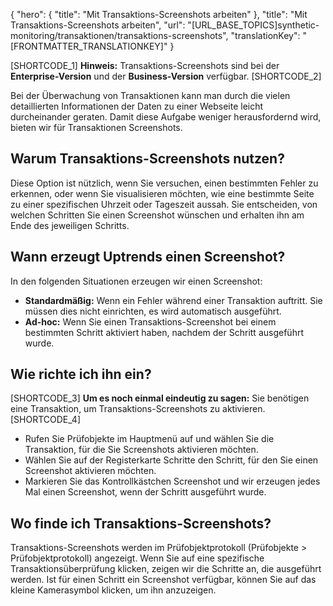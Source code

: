 {
  "hero": {
    "title": "Mit Transaktions-Screenshots arbeiten"
  },
  "title": "Mit Transaktions-Screenshots arbeiten",
  "url": "[URL_BASE_TOPICS]synthetic-monitoring/transaktionen/transaktions-screenshots",
  "translationKey": "[FRONTMATTER_TRANSLATIONKEY]"
}

[SHORTCODE_1]
**Hinweis:** Transaktions-Screenshots sind bei der **Enterprise-Version** und der **Business-Version** verfügbar.
[SHORTCODE_2]

Bei der Überwachung von Transaktionen kann man durch die vielen detaillierten Informationen der Daten zu einer Webseite leicht durcheinander geraten. Damit diese Aufgabe weniger herausfordernd wird, bieten wir für Transaktionen Screenshots.

## Warum Transaktions-Screenshots nutzen?

Diese Option ist nützlich, wenn Sie versuchen, einen bestimmten Fehler zu erkennen, oder wenn Sie visualisieren möchten, wie eine bestimmte Seite zu einer spezifischen Uhrzeit oder Tageszeit aussah. Sie entscheiden, von welchen Schritten Sie einen Screenshot wünschen und erhalten ihn am Ende des jeweiligen Schritts.

## Wann erzeugt Uptrends einen Screenshot?

In den folgenden Situationen erzeugen wir einen Screenshot:

-   **Standardmäßig:** Wenn ein Fehler während einer Transaktion auftritt. Sie müssen dies nicht einrichten, es wird automatisch ausgeführt.
-   **Ad-hoc:** Wenn Sie einen Transaktions-Screenshot bei einem bestimmten Schritt aktiviert haben, nachdem der Schritt ausgeführt wurde.

## Wie richte ich ihn ein?

[SHORTCODE_3]
**Um es noch einmal eindeutig zu sagen:** Sie benötigen eine Transaktion, um Transaktions-Screenshots zu aktivieren.
[SHORTCODE_4]

-   Rufen Sie Prüfobjekte im Hauptmenü auf und wählen Sie die Transaktion, für die Sie Screenshots aktivieren möchten.
-   Wählen Sie auf der Registerkarte Schritte den Schritt, für den Sie einen Screenshot aktivieren möchten.
-   Markieren Sie das Kontrollkästchen Screenshot und wir erzeugen jedes Mal einen Screenshot, wenn der Schritt ausgeführt wurde.

## Wo finde ich Transaktions-Screenshots?

Transaktions-Screenshots werden im Prüfobjektprotokoll (Prüfobjekte > Prüfobjektprotokoll) angezeigt. Wenn Sie auf eine spezifische Transaktionsüberprüfung klicken, zeigen wir die Schritte an, die ausgeführt werden. Ist für einen Schritt ein Screenshot verfügbar, können Sie auf das kleine Kamerasymbol klicken, um ihn anzuzeigen.
